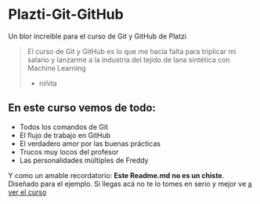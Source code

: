# Plazti-Git-GitHub
Un blor increíble para el curso de Git y GitHub de Platzi

> El curso de Git y GitHub es lo que me hacia falta para triplicar mi salario y lanzarme a la industria del tejido de lana sintética con Machine Learning 
> - niñita

## En este curso vemos de todo:
* Todos los comandos de Git
* El flujo de trabajo en GitHub
* El verdadero amor por las buenas prácticas
* Trucos muy locos del profesor
* Las personalidades múltiples de Freddy

Y como un amable recordatorio: **Este Readme.md no es un chiste**. Diseñado para el ejemplo. Si llegas acá no te lo tomes en serio y mejor ve [a ver el curso](https://platzi.com/cursos/git-github)